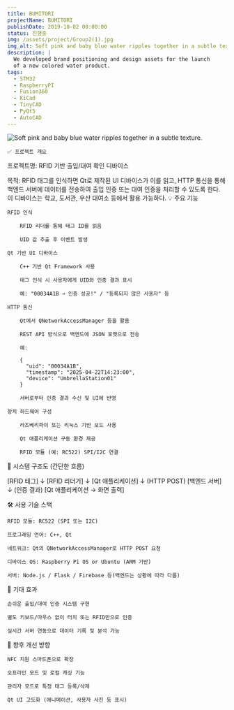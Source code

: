 ```yaml
---
title: BUMITORI
projectName: BUMITORI
publishDate: 2019-10-02 00:00:00
status: 진행중
img: /assets/project/Group2(1).jpg
img_alt: Soft pink and baby blue water ripples together in a subtle texture.
description: |
  We developed brand positioning and design assets for the launch
  of a new colored water product.
tags:
  - STM32
  - RaspberryPI
  - Fusion360
  - KiCad
  - TinyCAD
  - PyQt5
  - AutoCAD
---
```


<img
  src="/assets/stock-4.jpg"
  alt="Soft pink and baby blue water ripples together in a subtle texture."
/>

    ✅ 프로젝트 개요

프로젝트명: RFID 기반 출입/대여 확인 디바이스

목적:
RFID 태그를 인식하면 Qt로 제작된 UI 디바이스가 이를 읽고, HTTP 통신을 통해 백엔드 서버에 데이터를 전송하여 출입 인증 또는 대여 인증을 처리할 수 있도록 한다. 이 디바이스는 학교, 도서관, 우산 대여소 등에서 활용 가능하다.
💡 주요 기능

    RFID 인식

        RFID 리더를 통해 태그 ID를 읽음

        UID 값 추출 후 이벤트 발생

    Qt 기반 UI 디바이스

        C++ 기반 Qt Framework 사용

        태그 인식 시 사용자에게 UID와 인증 결과 표시

        예: "00034A1B → 인증 성공!" / "등록되지 않은 사용자" 등

    HTTP 통신

        Qt에서 QNetworkAccessManager 등을 활용

        REST API 방식으로 백엔드에 JSON 포맷으로 전송

        예:

        {
          "uid": "00034A1B",
          "timestamp": "2025-04-22T14:23:00",
          "device": "UmbrellaStation01"
        }

        서버로부터 인증 결과 수신 및 UI에 반영

    장치 하드웨어 구성

        라즈베리파이 또는 리눅스 기반 보드 사용

        Qt 애플리케이션 구동 환경 제공

        RFID 모듈 (예: RC522) SPI/I2C 연결

🧩 시스템 구조도 (간단한 흐름)

[RFID 태그] 
    ↓ 
[RFID 리더기] 
    ↓ 
[Qt 애플리케이션] 
    ↓ (HTTP POST)
[백엔드 서버] 
    ↓ (인증 결과)
[Qt 애플리케이션 → 화면 출력]

🛠️ 사용 기술 스택

    RFID 모듈: RC522 (SPI 또는 I2C)

    프로그래밍 언어: C++, Qt

    네트워크: Qt의 QNetworkAccessManager로 HTTP POST 요청

    디바이스 OS: Raspberry Pi OS or Ubuntu (ARM 기반)

    서버: Node.js / Flask / Firebase 등(백엔드는 상황에 따라 다름)

🎯 기대 효과

    손쉬운 출입/대여 인증 시스템 구현

    별도 키보드/마우스 없이 터치 또는 RFID만으로 인증

    실시간 서버 연동으로 데이터 기록 및 분석 가능

📝 향후 개선 방향

    NFC 지원 스마트폰으로 확장

    오프라인 모드 및 로컬 캐싱 기능

    관리자 모드로 특정 태그 등록/삭제

    Qt UI 고도화 (애니메이션, 사용자 사진 등 표시)
